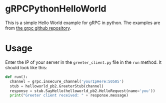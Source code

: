 # gRPCPythonHelloWorld

This is a simple Hello World example for gRPC in python.
The examples are from [the grpc github repository](https://github.com/grpc/grpc/tree/master/examples/python).

# Usage

Enter the IP of your server in the `greeter_client.py` file in the `run` method.
It should look like this:

```python
def run():
  channel = grpc.insecure_channel('yourIpHere:50505')
  stub = helloworld_pb2.GreeterStub(channel)
  response = stub.SayHello(helloworld_pb2.HelloRequest(name='you'))
  print("Greeter client received: " + response.message)
```
